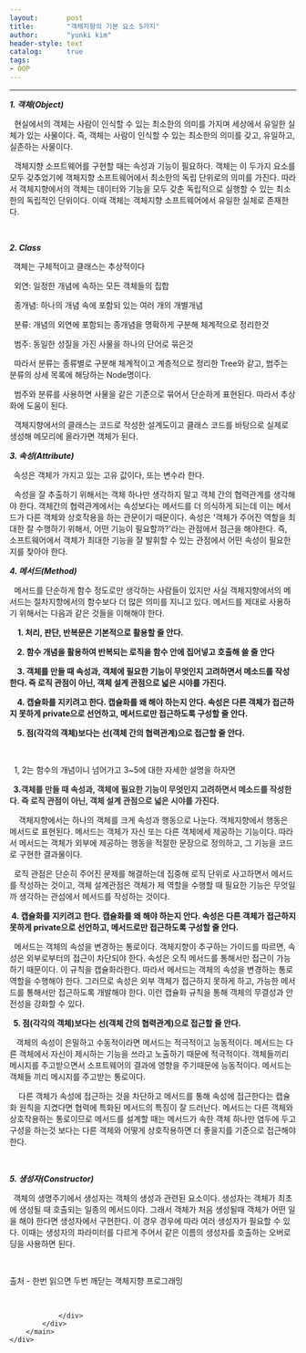 ```yaml
---
layout:       post
title:        "객체지향의 기본 요소 5가지"
author:       "yunki kim"
header-style: text
catalog:      true
tags: 
- OOP
---
```


<head></head>
<body id="tt-body-page" class="">
<div id="wrap" class="wrap-right">
    <div id="container">
        <main class="main ">
            <div class="area-main">
                <div class="area-view">
                    <div class="article-header"></div>
                    <hr>
                    <div class="article-view">
                        <div class="contents_style">
                            <p><i><b>1. 객체(Object)</b></i></p>
<p>&nbsp; 현실에서의 객체는 사람이 인식할 수 있는 최소한의 의미를 가지며 세상에서 유일한 실체가 있는 사물이다. 즉, 객체는 사람이 인식할 수 있는 최소한의 의미를 갖고, 유일하고, 실존하는 사물이다.</p>
<p>&nbsp; 객체지향 소프트웨어를 구현할 때는 속성과 기능이 필요하다. 객체는 이 두가지 요소를 모두 갖추었기에 객체지향 소프트웨어에서 최소한의 독립 단위로의 의미를 가진다. 따라서 객체지향에서의 객체는 데이터와 기능을 모두 갖춘 독립적으로 실행할 수 있는 최소한의 독립적인 단위이다. 이때 객체는 객체지향 소프트웨어에서 유일한 실체로 존재한다.</p>
<p>&nbsp;</p>
<p><i><b>2. Class</b></i></p>
<p><b>&nbsp;&nbsp;</b>객체는 구체적이고 클래스는 추상적이다</p>
<p>&nbsp; 외연: 일정한 개념에 속하는 모든 객체들의 집합</p>
<p>&nbsp; 종개념: 하나의 개념 속에 포함되 있는 여러 개의 개별개념</p>
<p>&nbsp; 분류: 개념의 외연에 포함되는 종개념을 명확하게 구분해 체계적으로 정리한것</p>
<p>&nbsp; 범주: 동일한 성질을 가진 사물을 하나의 단어로 묶은것</p>
<p>&nbsp; 따라서 분류는 종류별로 구분해 체계적이고 계층적으로 정리한 Tree와 같고, 범주는 분류의 상세 목록에 해당하는 Node명이다.</p>
<p>&nbsp; 범주와 분류를 사용하면 사물을 같은 기준으로 묶어서 단순하게 표현된다. 따라서 추상화에 도움이 된다.&nbsp;</p>
<p>&nbsp; 객체지향에서의 클래스는 코드로 작성한 설계도이고 클래스 코드를 바탕으로 실제로 생성해 메모리에 올라가면 객체가 된다.</p>
<p><i><b>3. 속성(Attribute)</b></i></p>
<p><b>&nbsp;&nbsp;</b>속성은 객체가 가지고 있는 고유 값이다, 또는 변수라 한다.</p>
<p>&nbsp; 속성을 잘 추출하기 위해서는 객체 하나만 생각하지 말고 객체 간의 협력관계를 생각해야 한다. 객체간의 협력관계에서는 속성보다는 메서드를 더 의식하게 되는데 이는 메서드가 다른 객체와 상호작용을 하는 관문이기 때문이다. 속성은 '객체가 주어진 역할을 최대한 잘 수행하기 위해서, 어떤 기능이 필요할까?'라는 관점에서 점근을 해야한다. 즉, 소프트웨어에서 객체가 최대한 기능을 잘 발휘할 수 있는 관점에서 어떤 속성이 필요한지를 찾아야 한다.</p>
<p><i><b>4. 메서드(Method)</b></i></p>
<p>&nbsp; 메서드를 단순하게 함수 정도로만 생각하는 사람들이 있지만 사실 객체지향에서의 메서드는 절차지향에서의 함수보다 더 많은 의미를 지니고 있다. 메서드를 제대로 사용하기 위해서는 다음과 같은 것들을 이해해야 한다.</p>
<p>&nbsp;<b> &nbsp; 1. 처리, 판단, 반복문은 기본적으로 활용할 줄 안다.</b></p>
<p><b>&nbsp; &nbsp; 2. 함수 개념을 활용하여 반복되는 로직을 함수 안에 집어넣고 호출해 쓸 줄 안다</b></p>
<p><b>&nbsp; &nbsp; 3. 객체를 만들 때 속성과, 객체에 필요한 기능이 무엇인지 고려하면서 메소드를 작성한다. 즉 로직 관점이 아닌, 객체 설계 관점으로 넓은 시야를 가진다.</b></p>
<p><b>&nbsp; &nbsp; 4. 캡슐화를 지키려고 한다. 캡슐화를 왜 해야 하는지 안다. 속성은 다른 객체가 접근하지 못하게 private으로 선언하고, 메서드로만 접근하도록 구성할 줄 안다.</b></p>
<p><b>&nbsp; &nbsp; 5. 점(각각의 객체)보다는 선(객체 간의 협력관계)으로 접근할 줄 안다.</b></p>
<p>&nbsp;</p>
<p>&nbsp; 1, 2는 함수의 개념이니 넘어가고 3~5에 대한 자세한 설명을 하자면</p>
<p><b>&nbsp; 3.<span style="color: #333333;">객체를 만들 때 속성과, 객체에 필요한 기능이 무엇인지 고려하면서 메소드를 작성한다. 즉 로직 관점이 아닌, 객체 설계 관점으로 넓은 시야를 가진다.</span></b></p>
<p>&nbsp; &nbsp; 객체지향에서는 하나의 객체를 크게 속성과 행동으로 나눈다. 객체지향에서 행동은 메서드로 표현된다. 메서드는 객체가 자신 또는 다른 객체에세 제공하는 기능이다. 따라서 메서드는 객체가 외부에 제공하는 행동을 적절한 문장으로 정의하고, 그 기능을 코드로 구현한 결과물이다.&nbsp;</p>
<p>&nbsp; 로직 관점은 단순히 주어진 문제를 해결하는데 집중해 로직 단위로 사고하면서 메서드를 작성하는 것이고, 객체 설계관점은 객체가 제 역할을 수행할 때 필요한 기능은 무엇일까 생각하는 관섬에서 메서드를 작성하는 것이다.</p>
<p><b><span>&nbsp;</span>4. 캡슐화를 지키려고 한다. 캡슐화를 왜 해야 하는지 안다. 속성은 다른 객체가 접근하지 못하게 private으로 선언하고, 메서드로만 접근하도록 구성할 줄 안다.</b></p>
<p>&nbsp; 메서드는 객체의 속성을 변경하는 통로이다. 객체지향이 추구하는 가이드를 따르면, 속성은 외부로부터의 접근이 차단되야 한다. 속성은 오직 메서드를 통해서만 접근이 가능하기 때문이다. 이 규칙을 캡슐화라한다. 따라서 메서드는 객체의 속성을 변경하는 통로 역할을 수행해야 한다. 그러므로 속성은 외부 객체가 접근하지 못하게 하고, 가능한 메서드를 통해서만 접근하도록 개발해야 한다. 이런 캡슐화 규칙을 통해 객체의 무결성과 안전성을 강화할 수 있다.&nbsp;</p>
<p><b>&nbsp; 5. 점(각각의 객체)보다는 선(객체 간의 협력관계)으로 접근할 줄 안다.</b></p>
<p>&nbsp; &nbsp;객체의 속성이 은밀하고 수동적이라면 메서드는 적극적이고 능동적이다. 메서드는 다른 객체에서 자신이 제시하는 기능을 쓰라고 노출하기 때문에 적극적이다. 객체들끼리 메시지를 주고받으면서 소프트웨어의 결과에 영향을 주기때문에 능동적이다. 메서드는 객체들 끼리 메시지를 주고받는 통로이다.&nbsp;</p>
<p>&nbsp; &nbsp; 다른 객체가 속성에 접근하는 것을 차단하고 메서드를 통해 속성에 접근한다는 캡슐화 원칙을 지켰다면 협력에 특화된 메서드의 특징이 잘 드러난다. 메서드는 다른 객체와 상호작용하는 통로이므로 메서드를 설계할 때는 메서드가 속한 객체 하나만 염두에 두고 구성을 하는것 보다는 다른 객체와 어떻게 상호작용하면 더 좋을지를 기준으로 접근해야 한다.</p>
<p>&nbsp;</p>
<p><i><b>5. 생성자(Constructor)</b></i></p>
<p><b>&nbsp;&nbsp;</b>객체의 생명주기에서 생성자는 객체의 생성과 관련된 요소이다. 생성자는 객체가 최초에 생성될 때 호출되는 일종의 메서드이다. 그래서 객체가 처음 생성될때 객체가 어떤 일을 해야 한다면 생성자에서 구현한다. 이 경우 경우에 따라 여러 생성자가 필요할 수 있다. 이때는 생성자의 파라미터를 다르게 주어서 같은 이름의 생성자를 호출하는 오버로딩을 사용하면 된다.</p>
<p>&nbsp;</p>
<p>출처 - 한번 읽으면 두번 깨닫는 객체지향 프로그래밍</p>
                        </div>
                        <br>
                        <div class="tags"></div>
                    </div>
                    
                </div>
            </div>
        </main>
    </div>
</div>


</body>